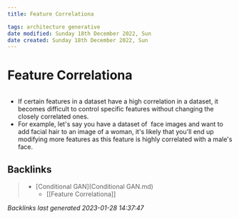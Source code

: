 ```yaml
---
title: Feature Correlationa

tags: architecture generative 
date modified: Sunday 18th December 2022, Sun
date created: Sunday 18th December 2022, Sun
---
```


# Feature Correlationa
```toc
```

- If certain features in a dataset have a high correlation in a dataset, it becomes difficult to control specific features without changing the closely correlated ones.
- For example, let's say you have a dataset of  face images and want to add facial hair to an image of a woman, it's likely that you'll end up modifying more features as this feature is highly correlated with a male's face.

## Backlinks

> - [Conditional GAN](Conditional GAN.md)
>   - [[Feature Correlationa]]

_Backlinks last generated 2023-01-28 14:37:47_
